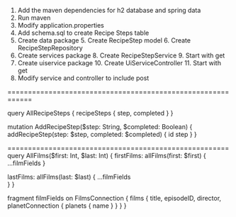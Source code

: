 1. Add the maven dependencies for h2 database and spring data
2. Run maven
2. Modify application.properties
3. Add schema.sql to create Recipe Steps table
4. Create data package
    5. Create RecipeStep model
    6. Create RecipeStepRepository
7. Create services package
    8. Create RecipeStepService
        9. Start with get
9. Create uiservice package
    10. Create UiServiceController
        11. Start with get
12. Modify service and controller to include post

============================================================

query AllRecipeSteps {
recipeSteps {
step,
completed
}
}

mutation AddRecipeStep($step: String, $completed: Boolean) {
addRecipeStep(step: $step, completed: $completed) {
id
step
}
}

======================================================
query AllFilms($first: Int, $last: Int) {
firstFilms: allFilms(first: $first) {
...filmFields
}

lastFilms: allFilms(last: $last) {
...filmFields  
}
}

fragment filmFields on FilmsConnection {
films {
title,
episodeID,
director,
planetConnection {
planets {
name
}
}
}
}